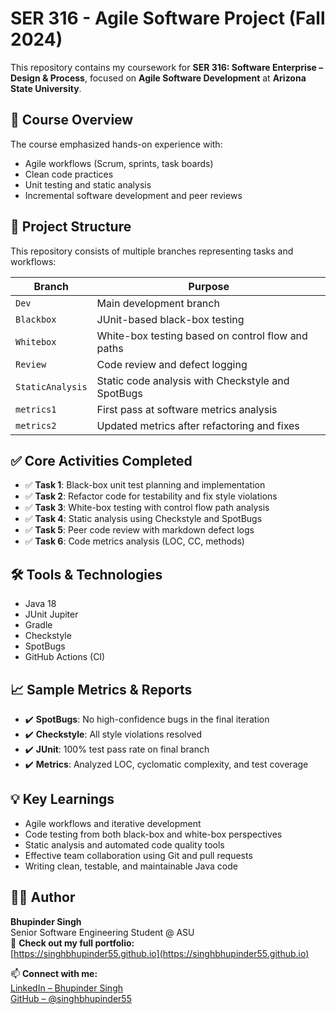 # SER 316 - Agile Software Project (Fall 2024)

This repository contains my coursework for **SER 316: Software Enterprise – Design & Process**, focused on **Agile Software Development** at **Arizona State University**.

## 🧾 Course Overview

The course emphasized hands-on experience with:
- Agile workflows (Scrum, sprints, task boards)
- Clean code practices
- Unit testing and static analysis
- Incremental software development and peer reviews

## 📁 Project Structure

This repository consists of multiple branches representing tasks and workflows:

| Branch         | Purpose                                                 |
|----------------|---------------------------------------------------------|
| `Dev`          | Main development branch                                 |
| `Blackbox`     | JUnit-based black-box testing                           |
| `Whitebox`     | White-box testing based on control flow and paths       |
| `Review`       | Code review and defect logging                          |
| `StaticAnalysis` | Static code analysis with Checkstyle and SpotBugs     |
| `metrics1`     | First pass at software metrics analysis                 |
| `metrics2`     | Updated metrics after refactoring and fixes             |

## ✅ Core Activities Completed

- ✅ **Task 1**: Black-box unit test planning and implementation  
- ✅ **Task 2**: Refactor code for testability and fix style violations  
- ✅ **Task 3**: White-box testing with control flow path analysis  
- ✅ **Task 4**: Static analysis using Checkstyle and SpotBugs  
- ✅ **Task 5**: Peer code review with markdown defect logs  
- ✅ **Task 6**: Code metrics analysis (LOC, CC, methods)

## 🛠️ Tools & Technologies

- Java 18  
- JUnit Jupiter  
- Gradle  
- Checkstyle  
- SpotBugs  
- GitHub Actions (CI)

## 📈 Sample Metrics & Reports

- ✔️ **SpotBugs**: No high-confidence bugs in the final iteration  
- ✔️ **Checkstyle**: All style violations resolved  
- ✔️ **JUnit**: 100% test pass rate on final branch  
- ✔️ **Metrics**: Analyzed LOC, cyclomatic complexity, and test coverage

## 💡 Key Learnings

- Agile workflows and iterative development  
- Code testing from both black-box and white-box perspectives  
- Static analysis and automated code quality tools  
- Effective team collaboration using Git and pull requests  
- Writing clean, testable, and maintainable Java code

## 👨‍💻 Author

**Bhupinder Singh**  
Senior Software Engineering Student @ ASU  
🔗 **Check out my full portfolio:**  
[https://singhbhupinder55.github.io](https://singhbhupinder55.github.io)

📫 **Connect with me:**  
[LinkedIn – Bhupinder Singh](https://www.linkedin.com/in/bhupinder-singh-asu/)  
[GitHub – @singhbhupinder55](https://github.com/singhbhupinder55)

